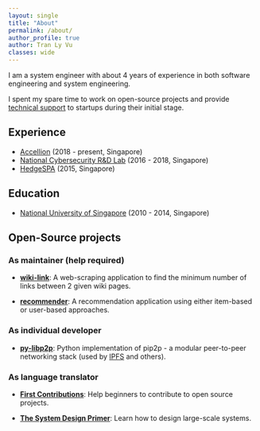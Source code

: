 ```yaml
---
layout: single
title: "About"
permalink: /about/
author_profile: true
author: Tran Ly Vu
classes: wide
---
```


I am a system engineer with about 4 years of experience in both software engineering and system engineering.

I spent my spare time to work on open-source projects and provide [technical support](actingcto.github.io) to startups during their initial stage.

Experience
---

* [Accellion](https://www.accellion.com) (2018 - present, Singapore)
* [National Cybersecurity R&D Lab](https://www.ncl.sg) (2016 - 2018, Singapore)
* [HedgeSPA](https://www.hedgespa.com) (2015, Singapore)

Education
---

* [National University of Singapore](https://www.nus.edu.sg) (2010 - 2014, Singapore)

Open-Source projects
---

### As maintainer (help required)

- **[wiki-link](https://github.com/tranlyvu/wiki-link)**: A web-scraping application to find the minimum number of links between 2 given wiki pages.

- **[recommender](https://github.com/tranlyvu/recommender)**: A recommendation application using either item-based or user-based approaches.

### As individual developer

- **[py-libp2p](https://github.com/zixuanzh/py-libp2p)**: Python implementation of pip2p - a modular peer-to-peer networking stack (used by [IPFS](https://ipfs.io/) and others).

### As language translator

- **[First Contributions](https://github.com/firstcontributions/first-contributions)**: Help beginners to contribute to open source projects. 

- **[The System Design Primer](https://github.com/donnemartin/system-design-primer)**: Learn how to design large-scale systems.

 